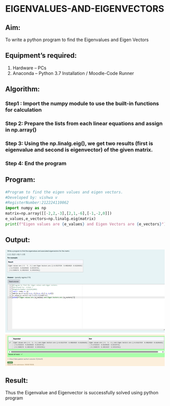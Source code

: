 # EIGENVALUES-AND-EIGENVECTORS
## Aim:
To write a python program to find the Eigenvalues and Eigen Vectors
## Equipment’s required:
1. 	Hardware – PCs
2. 	Anaconda – Python 3.7 Installation / Moodle-Code Runner
## Algorithm:
### Step1 : Import the numpy module to use the built-in functions for calculation
### Step 2: Prepare the lists from each linear equations and assign in np.array()
### Step 3: Using the np.linalg.eig(),  we get two results (first is eigenvalue and second is eigenvector) of the given matrix.
### Step 4: End the program

## Program:
```python
#Program to find the eigen values and eigen vectors.
#Developed by: vishwa v
#RegisterNumber:212224110062
import numpy as np
matrix=np.array([[-2,2,-3],[2,1,-6],[-1,-2,0]])
e_values,e_vectors=np.linalg.eig(matrix)
print(f"Eigen values are {e_values} and Eigen Vectors are {e_vectors}")
```
## Output:
![](<Screenshot 2025-05-06 152905.png>)
## Result:
Thus the Eigenvalue and Eigenvector is successfully solved using python program
